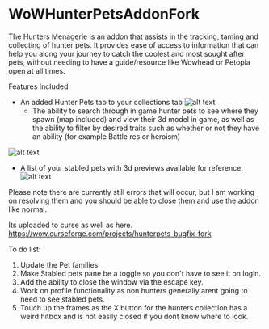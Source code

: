 # WoWHunterPetsAddonFork
The Hunters Menagerie is an addon that assists in the tracking, taming and collecting of hunter pets. It provides ease of access to information that can help you along your journey to catch the coolest and most sought after pets, without needing to have a guide/resource like Wowhead or Petopia open at all times.

 

Features Included
* An added Hunter Pets tab to your collections tab
 ![alt text](https://raw.githubusercontent.com/Trodrigs1120/WoWHunterPetsAddonFork/master/Screenshots/RareTameMap.png "Example of a pet and its location in addon
")
  *  The ability to search through in game hunter pets to see where they spawn (map included) and view their 3d model in game, as well as the ability to filter by desired traits such as whether or not they have an ability (for example Battle res or heroism)

![alt text](https://raw.githubusercontent.com/Trodrigs1120/WoWHunterPetsAddonFork/master/Screenshots/ExampleofFiltering.PNG "Example Of Filtering by a desired ability ")

  *  A list of your stabled pets with 3d previews available for reference.
  ![alt text](https://raw.githubusercontent.com/Trodrigs1120/WoWHunterPetsAddonFork/master/Screenshots/StabledPetBrowser.png "Example of Stable Pets Browser")

Please note there are currently still errors that will occur, but I am working on resolving them and you should be able to close them and use the addon like normal.


 
Its uploaded to curse as well as here.
https://wow.curseforge.com/projects/hunterpets-bugfix-fork




To do list:

   1. Update the Pet families
   2. Make Stabled pets pane be a toggle so you don't have to see it on login. 
   3. Add the ability to close the window via the escape key.
   4. Work on profile functionality as non hunters generally arent going to need to see stabled pets. 
   5. Touch up the frames as the X button for the hunters collection has a weird hitbox and is not easily closed if you dont know where to look.
